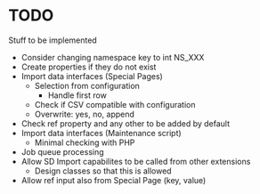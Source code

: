 # TODO

Stuff to be implemented

* Consider changing namespace key to int NS_XXX
* Create properties if they do not exist
* Import data interfaces (Special Pages)
    * Selection from configuration
        * Handle first row
    * Check if CSV compatible with configuration 
	* Overwrite: yes, no, append
* Check ref property and any other to be added by default
* Import data interfaces (Maintenance script)
	* Minimal checking with PHP
* Job queue processing
* Allow SD Import capabilites to be called from other extensions
    * Design classes so that this is allowed
* Allow ref input also from Special Page (key, value)


